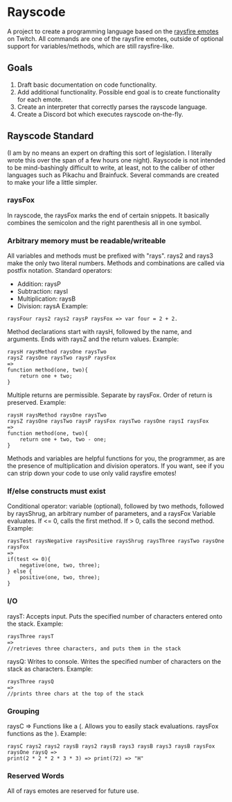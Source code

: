 # Rayscode
A project to create a programming language based on the [raysfire emotes](https://twitchemotes.com/channels/23196698) on Twitch. 
All commands are one of the raysfire emotes, outside of optional support for variables/methods, which are still raysfire-like.

## Goals
1. Draft basic documentation on code functionality.
2. Add additional functionality. Possible end goal is to create functionality for each emote.
3. Create an interpreter that correctly parses the rayscode language.
4. Create a Discord bot which executes rayscode on-the-fly.

## Rayscode Standard
(I am by no means an expert on drafting this sort of legislation. I literally wrote this over the span
of a few hours one night). Rayscode is not intended to be mind-bashingly difficult to write, at least, not to the
caliber of other languages such as Pikachu and Brainfuck. Several commands are created to make your life a little
simpler.

### raysFox
In rayscode, the raysFox marks the end of certain snippets. It basically combines the semicolon and the right
parenthesis all in one symbol.

### Arbitrary memory must be readable/writeable
All variables and methods must be prefixed with "rays".
rays2 and rays3 make the only two literal numbers. Methods and combinations are called via postfix notation.
Standard operators:
* Addition: raysP
* Subtraction: raysI
* Multiplication: raysB
* Division: raysA
Example:
```
raysFour rays2 rays2 raysP raysFox => var four = 2 + 2.
```

Method declarations start with raysH, followed by the name, and arguments. Ends with raysZ and the return values.
Example:
```
raysH raysMethod raysOne raysTwo
raysZ raysOne raysTwo raysP raysFox
=>
function method(one, two){
    return one + two;
}
```

Multiple returns are permissible. Separate by raysFox. Order of return is preserved.
Example:
```
raysH raysMethod raysOne raysTwo
raysZ raysOne raysTwo raysP raysFox raysTwo raysOne raysI raysFox
=>
function method(one, two){
    return one + two, two - one;
}
```

Methods and variables are helpful functions for you, the programmer, as are the presence of multiplication and division
operators. If you want, see if you can strip down your code to use only valid raysfire emotes!

### If/else constructs must exist
Conditional operator: variable (optional), followed by two methods, followed by raysShrug, an arbitrary number of parameters, and a raysFox
Variable evaluates. If <= 0, calls the first method. If > 0, calls the second method.
Example:
```
raysTest raysNegative raysPositive raysShrug raysThree raysTwo raysOne raysFox
=>
if(test <= 0){
    negative(one, two, three);
} else {
    positive(one, two, three);
}
```

### I/O
raysT: Accepts input. Puts the specified number of characters entered onto the stack.
Example:
```
raysThree raysT
=>
//retrieves three characters, and puts them in the stack
```

raysQ: Writes to console. Writes the specified number of characters on the stack as characters.
Example:
```
raysThree raysQ
=>
//prints three chars at the top of the stack
```

### Grouping
raysC => Functions like a (. Allows you to easily stack evaluations. raysFox functions as the ).
Example:
```
raysC rays2 rays2 raysB rays2 raysB rays3 raysB rays3 raysB raysFox raysOne raysQ =>
print(2 * 2 * 2 * 3 * 3) => print(72) => "H"
```

### Reserved Words
All of rays emotes are reserved for future use.